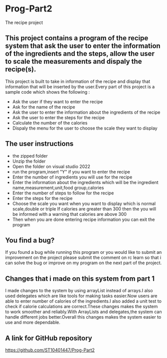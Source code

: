 # Prog-Part2
The recipe project

## This project contains a program of the recipe system that ask the user to enter the information of the ingredients and the steps, allow the user  to scale the measurements and dispaly the recipe(s).

This project is built to  take in information of the recipe and display that information that will be inserted by the user.Every part of this  project is a sample code which shows the following :

* Ask the user if they want to enter the recipe
* Ask for the name of the recipe
* Ask the user to enter the information about the ingredients of the recipe
* Ask the user to enter the steps for the recipe
* Calculate the number of the calories
* Dispaly the menu for the user to choose the scale they want to display 

## The user instructions
* the zipped folder
* Unzip the folder
* Open the folder on visual studio 2022
* run the program,insert "Y" if you want to  enter the recipe
* Enter the number of ingredients you will use for the recipe
* Enter the information about the ingredients which will be the ingredient name,measurement,unit,food group,calories
* Enter the number of steps to follow  for the recipe
* Enter the steps for the recipe
* Choose the scale you want when you want to display  which is normal scale,double or triple
If calories are greater than 300 then the you will be informed with a warning that calories are above 300
* Then when you are done entering recipe information you can exit the program 

## You find a bug?
If you found a bug while running this program or you would like to submit an improvement on the project please  submit the comment on rc learn so that i can solve the bug or improve on my  program on the next part of the project.

## Changes that i made  on this system from part 1
I made changes to  the system by using arrayList instead of arrays.I also used delegates which are like tools for making tasks easier.Now users are able to enter number of calories  of the ingredients.I also added a unit test to check if calorie calculations are correct.These changes makes the system to work smoother and reliably.With ArrayLists and delegates,the system can handle different jobs  better.Overall this changes  makes the system easier to use and more dependable. 
## A link for  GitHub repository
https://github.com/ST10401447/Prog-Part2


